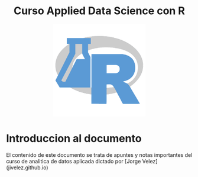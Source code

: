 <div align="center">
  <h1>Curso Applied Data Science con R</h1>
</div>
<div align="center"> 
  <img src="readme_img/logoR.png" width="250">
</div>

# Introduccion al documento

El contenido de este documento se trata de apuntes y notas importantes del curso de analitica de datos aplicada dictado por [Jorge Velez] (jivelez.github.io) 